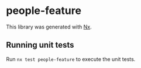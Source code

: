 # people-feature

This library was generated with [Nx](https://nx.dev).

## Running unit tests

Run `nx test people-feature` to execute the unit tests.
